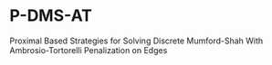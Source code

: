# P-DMS-AT
Proximal Based Strategies for Solving Discrete Mumford-Shah With Ambrosio-Tortorelli Penalization on Edges
